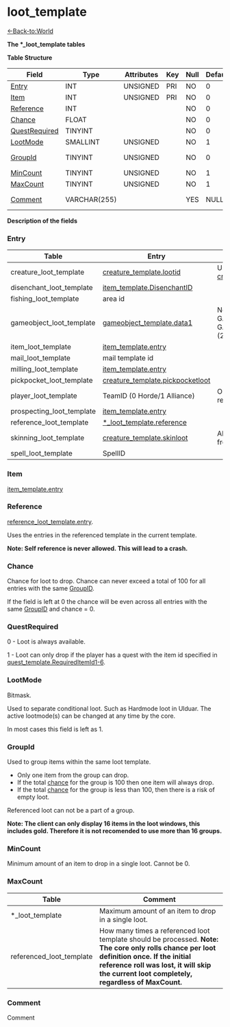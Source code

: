 # loot_template

[<-Back-to:World](database-world)

**The \*_loot_template tables**

**Table Structure**

| Field                           | Type         | Attributes | Key | Null | Default | Extra | Comment                       |
| ------------------------------- | ------------ | ---------- | --- | ---- | ------- | ----- | ----------------------------- |
| [Entry](#entry)                 | INT          | UNSIGNED   | PRI | NO   | 0       |       |                               |
| [Item](#item)                   | INT          | UNSIGNED   | PRI | NO   | 0       |       |                               |
| [Reference](#reference)         | INT          |            |     | NO   | 0       |       |                               |
| [Chance](#chance)               | FLOAT        |            |     | NO   | 0       |       |                               |
| [QuestRequired](#questrequired) | TINYINT      |            |     | NO   | 0       |       |                               |
| [LootMode](#lootmode)           | SMALLINT     | UNSIGNED   |     | NO   | 1       |       |                               |
| [GroupId](#groupid)             | TINYINT      | UNSIGNED   |     | NO   | 0       |       | PRI in creature_loot_template |
| [MinCount](#mincount)           | TINYINT      | UNSIGNED   |     | NO   | 1       |       |                               |
| [MaxCount](#maxcount)           | TINYINT      | UNSIGNED   |     | NO   | 1       |       |                               |
| [Comment](#comment)             | VARCHAR(255) |            |     | YES  | NULL    |       | TEXT in player_loot_template  |

**Description of the fields**

### Entry

| Table                     | Entry                                                                | Comment                                                                                   |
| ------------------------- | -------------------------------------------------------------------- | ----------------------------------------------------------------------------------------- |
| creature_loot_template    | [creature_template.lootid](creature_template#lootid)                 | Usually the same as [creature_template.entry](creature_template#entry)                    |
| disenchant_loot_template  | [item_template.DisenchantID](item_template#disenchantid)             |                                                                                           |
| fishing_loot_template     | area id                                                              |                                                                                           |
| gameobject_loot_template  | [gameobject_template.data1](gameobject_template#data023)             | Need to have gamobject type GAMEOBJECT_TYPE_CHEST (3) or GAMEOBJECT_TYPE_FISHINGHOLE (25) |
| item_loot_template        | [item_template.entry](item_template#entry)                           |                                                                                           |
| mail_loot_template        | mail template id                                                     |                                                                                           |
| milling_loot_template     | [item_template.entry](item_template#entry)                           |                                                                                           |
| pickpocket_loot_template  | [creature_template.pickpocketloot](creature_template#pickpocketloot) |                                                                                           |
| player_loot_template      | TeamID (0 Horde/1 Alliance)                                          | Only drops in BGs as insignia removal.                                                    |
| prospecting_loot_template | [item_template.entry](item_template#entry)                           |                                                                                           |
| reference_loot_template   | [\*_loot_template.reference](loot_template#reference)                |                                                                                           |
| skinning_loot_template    | [creature_template.skinloot](creature_template#skinloot)             | Also includes minable/herbable loot from creatures                                        |
| spell_loot_template       | SpellID                                                              |                                                                                           |

### Item

[item_template.entry](item_template#entry)

### Reference

[reference_loot_template.entry](loot_template#entry).

Uses the entries in the referenced template in the current template.

**Note: Self reference is never allowed. This will lead to a crash.**

### Chance

Chance for loot to drop. Chance can never exceed a total of 100 for all entries with the same [GroupID](#groupid).

If the field is left at 0 the chance will be even across all entries with the same [GroupID](#groupid) and chance = 0.

### QuestRequired

0 - Loot is always available.

1 - Loot can only drop if the player has a quest with the item id specified in [quest_template.RequiredItemId1-6](quest_template#requireditemid1).

### LootMode

Bitmask.

Used to separate conditional loot. Such as Hardmode loot in Ulduar. The active lootmode(s) can be changed at any time by the core.

In most cases this field is left as 1.

### GroupId

Used to group items within the same loot template.

- Only one item from the group can drop.
- If the total [chance](#chance) for the group is 100 then one item will always drop.
- If the total [chance](#chance) for the group is less than 100, then there is a risk of empty loot.

Referenced loot can not be a part of a group.

**Note: The client can only display 16 items in the loot windows, this includes gold. Therefore it is not recomended to use more than 16 groups.**

### MinCount

Minimum amount of an item to drop in a single loot. Cannot be 0.

### MaxCount

| Table                    | Comment                                                                                                                                                                                                                                 |
| ------------------------ | --------------------------------------------------------------------------------------------------------------------------------------------------------------------------------------------------------------------------------------- |
| \*_loot_template         | Maximum amount of an item to drop in a single loot.                                                                                                                                                                                     |
| referenced_loot_template | How many times a referenced loot template should be processed. **Note: The core only rolls chance per loot definition once. If the initial reference roll was lost, it will skip the current loot completely, regardless of MaxCount.** |

### Comment

Comment
